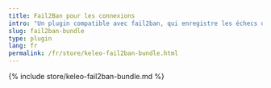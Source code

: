 ```yaml
---
title: Fail2Ban pour les connexions
intro: "Un plugin compatible avec fail2ban, qui enregistre les échecs d'authentification."
slug: fail2ban-bundle
type: plugin
lang: fr
permalink: /fr/store/keleo-fail2ban-bundle.html
---
```


{% include store/keleo-fail2ban-bundle.md %}

